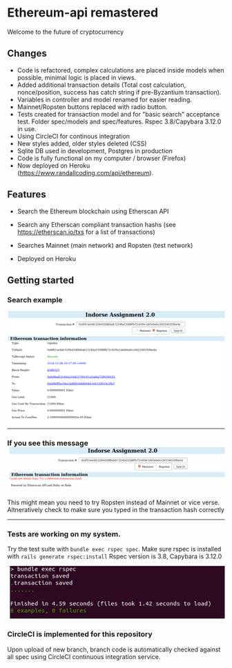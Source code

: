 # Ethereum-api remastered  
Welcome to the future of cryptocurrency
## Changes
* Code is refactored, complex calculations are placed inside models when possible, minimal logic is placed in views.  
* Added additional transaction details (Total cost calculation, nonce/position, success has catch string if pre-Byzantium transaction).
* Variables in controller and model renamed for easier reading.  
* Mainnet/Ropsten buttons replaced with radio button.
* Tests created for transaction model and for "basic search" acceptance test.  Folder spec/models and spec/features.  Rspec 3.8/Capybara 3.12.0 in use.  
* Using CircleCI for continous integration
* New styles added, older styles deleted (CSS)
* Sqlite DB used in development, Postgres in production
* Code is fully functional on my computer / browser (Firefox)
* Now deployed on Heroku (https://www.randallcoding.com/api/ethereum).

## Features 
* Search the Ethereum blockchain using Etherscan API

* Search any Etherscan compliant transaction hashs (see https://etherscan.io/txs for a list of transactions)

* Searches Mainnet (main network) and Ropsten (test network)

* Deployed on Heroku

## Getting started

### Search example
![alt Image example](https://raw.githubusercontent.com/Randall-Coding/Showcase/master/app/assets/images/ethereum1.png)
___
### If you see this message ![alt Image error](https://raw.githubusercontent.com/Randall-Coding/Showcase/master/app/assets/images/ethereum2.png)
This might mean you need to try Ropsten instead of Mainnet or vice verse.  Altneratively check to make sure you typed in
the transaction hash correctly
___
### Tests are working on my system.  
Try the test suite with `bundle exec rspec spec`. Make sure rspec is installed with `rails generate rspec:install`  Rspec version is 3.8, Capybara is 3.12.0

![alt Test suite example](https://raw.githubusercontent.com/Randall-Coding/Showcase/master/app/assets/images/ethereum_tests.png)

### CircleCI is implemented for this repository
Upon upload of new branch, branch code is automatically checked against all spec using CircleCI continuous integration service.
